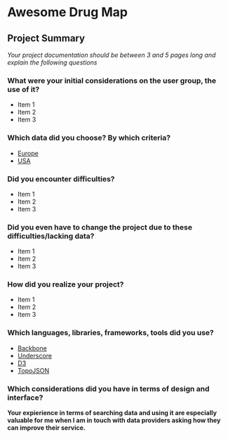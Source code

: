 # Awesome Drug Map

## Project Summary 

*Your project documentation should be between 3 and 5 pages long and explain the following questions* 

### What were your initial considerations on the user group, the use of it?
 
 - Item 1
 - Item 2
 - Item 3
 
### Which data did you choose? By which criteria?
 
 - [Europe](http://www.emcdda.europa.eu/data/2014)
 - [USA](http://oas.samhsa.gov/states.cfm)

 
### Did you encounter difficulties?

 - Item 1
 - Item 2
 - Item 3
 
### Did you even have to change the project due to these difficulties/lacking data?
 
 - Item 1
 - Item 2
 - Item 3
 
### How did you realize your project?
  
 - Item 1
 - Item 2
 - Item 3
 
### Which languages, libraries, frameworks, tools did you use? 

 - [Backbone](http://backbonejs.org)
 - [Underscore](http://underscorejs.org)
 - [D3](http://d3js.org/)
 - [TopoJSON](https://github.com/mbostock/topojson)
 
### Which considerations did you have in terms of design and interface? 

**Your expierience in terms of searching data and using it are especially 
valuable for me when I am in touch with data providers asking how they 
can improve their service.**

